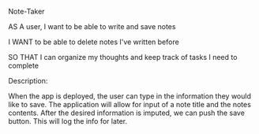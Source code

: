 Note-Taker

AS A user, I want to be able to write and save notes

I WANT to be able to delete notes I've written before

SO THAT I can organize my thoughts and keep track of tasks I need to complete

Description:

When the app is deployed, the user can type in the information they would like to save. The application will allow for input of a note title and the notes contents. After the desired information is imputed, we can push the save button. This will log the info for later.